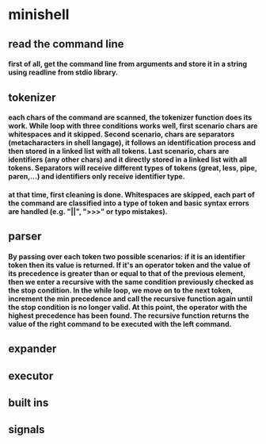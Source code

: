 # minishell
## read the command line
#### first of all, get the command line from arguments and store it in a string using readline from stdio library.
## tokenizer
#### each chars of the command are scanned, the tokenizer function does its work. While loop with three conditions works well, first scenario chars are whitespaces and it skipped. Second scenario, chars are separators (metacharacters in shell langage), it follows an identification process and then stored in a linked list with all tokens. Last scenario, chars are identifiers (any other chars) and it directly stored in a linked list with all tokens. Separators will receive different types of tokens (great, less, pipe, paren,...) and identifiers only receive identifier type.
#### at that time, first cleaning is done. Whitespaces are skipped, each part of the command are classified into a type of token and basic syntax errors are handled (e.g. "||", ">>>" or typo mistakes).
## parser
#### By passing over each token two possible scenarios: if it is an identifier token then its value is returned. If it's an operator token and the value of its precedence is greater than or equal to that of the previous element, then we enter a recursive with the same condition previously checked as the stop condition. In the while loop, we move on to the next token, increment the min precedence and call the recursive function again until the stop condition is no longer valid. At this point, the operator with the highest precedence has been found. The recursive function returns the value of the right command to be executed with the left command.
## expander
## executor
## built ins
## signals
